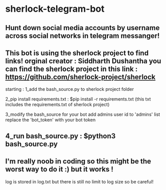 # sherlock-telegram-bot
Hunt down social media accounts by username across social networks in telegram messanger!
------------------------------------------------------------------------------------------------
This bot is using the sherlock project to find links! 
orginal creator : Siddharth Dushantha 
you can find the sherlock project in this link : https://github.com/sherlock-project/sherlock
------------------------------------------------------------------------------------------------

starting :
1_add the bash_source.py to sherlock project folder

2_pip install requirements.txt :
    $pip install -r requirements.txt
(this txt includes the requirements.txt of sherlock project)

3_modify the bash_source for your bot 
add admins user id to 'admins' list
replace the 'bot_token' with your bot token

4_run bash_source.py :
    $python3 bash_source.py
-------------------------------------------------------------------------------------------------

I'm really noob in coding so this might be the worst way to do it :)
but it works !
--------------------------------------------------------------------------------------------------

log is stored in log.txt but there is still no limit to log size so be careful!
